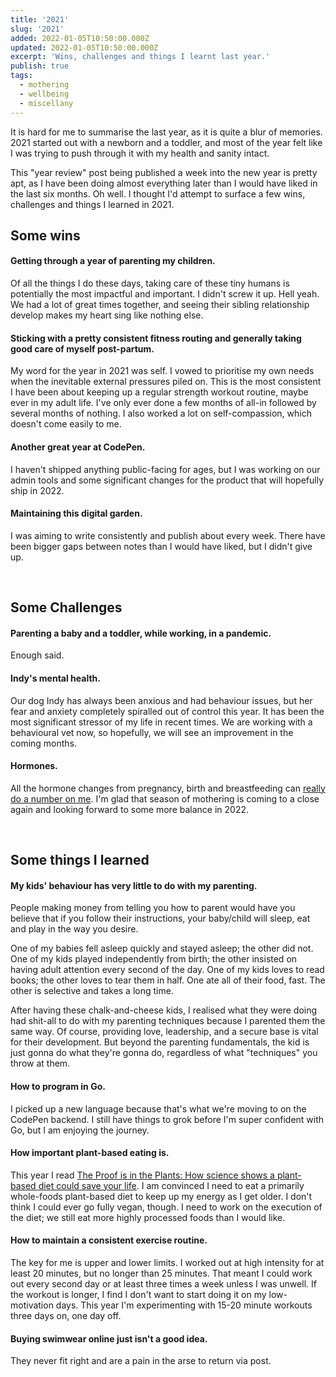 ```yaml
---
title: '2021'
slug: '2021'
added: 2022-01-05T10:50:00.000Z
updated: 2022-01-05T10:50:00.000Z
excerpt: 'Wins, challenges and things I learnt last year.'
publish: true
tags:
  - mothering
  - wellbeing
  - miscellany
---
```


It is hard for me to summarise the last year, as it is quite a blur of memories. 2021 started out with a newborn and a toddler, and most of the year felt like I was trying to push through it with my health and sanity intact.

This "year review" post being published a week into the new year is pretty apt, as I have been doing almost everything later than I would have liked in the last six months. Oh well. I thought I'd attempt to surface a few wins, challenges and things I learned in 2021.
<br/>

## Some wins

#### Getting through a year of parenting my children.
Of all the things I do these days, taking care of these tiny humans is potentially the most impactful and important. I didn't screw it up. Hell yeah. We had a lot of great times together, and seeing their sibling relationship develop makes my heart sing like nothing else.

#### Sticking with a pretty consistent fitness routing and generally taking good care of myself post-partum.
My word for the year in 2021 was self. I vowed to prioritise my own needs when the inevitable external pressures piled on. This is the most consistent I have been about keeping up a regular strength workout routine, maybe ever in my adult life. I've only ever done a few months of all-in followed by several months of nothing. I also worked a lot on self-compassion, which doesn't come easily to me.

#### Another great year at CodePen.
I haven't shipped anything public-facing for ages, but I was working on our admin tools and some significant changes for the product that will hopefully ship in 2022.

#### Maintaining this digital garden.
I was aiming to write consistently and publish about every week. There have been bigger gaps between notes than I would have liked, but I didn't give up.

<br/>

## Some Challenges

#### Parenting a baby and a toddler, while working, in a pandemic.
Enough said.

#### Indy's mental health.
Our dog Indy has always been anxious and had behaviour issues, but her fear and anxiety completely spiralled out of control this year. It has been the most significant stressor of my life in recent times. We are working with a behavioural vet now, so hopefully, we will see an improvement in the coming months.

#### Hormones.
All the hormone changes from pregnancy, birth and breastfeeding can [really do a number on me](/weaning-mental-health-and-productivity/). I'm glad that season of mothering is coming to a close again and looking forward to some more balance in 2022.

<br/>

## Some things I learned

#### My kids' behaviour has very little to do with my parenting.
People making money from telling you how to parent would have you believe that if you follow their instructions, your baby/child will sleep, eat and play in the way you desire.

One of my babies fell asleep quickly and stayed asleep; the other did not. One of my kids played independently from birth; the other insisted on having adult attention every second of the day. One of my kids loves to read books; the other loves to tear them in half. One ate all of their food, fast. The other is selective and takes a long time.

After having these chalk-and-cheese kids, I realised what they were doing had shit-all to do with my parenting techniques because I parented them the same way. Of course, providing love, leadership, and a secure base is vital for their development. But beyond the parenting fundamentals, the kid is just gonna do what they're gonna do, regardless of what "techniques" you throw at them.

#### How to program in Go.
I picked up a new language because that's what we're moving to on the CodePen backend. I still have things to grok before I'm super confident with Go, but I am enjoying the journey.

#### How important plant-based eating is.
This year I read [The Proof is in the Plants: How science shows a plant-based diet could save your life](https://plantproof.com/book/). I am convinced I need to eat a primarily whole-foods plant-based diet to keep up my energy as I get older. I don't think I could ever go fully vegan, though. I need to work on the execution of the diet; we still eat more highly processed foods than I would like.

#### How to maintain a consistent exercise routine.
The key for me is upper and lower limits. I worked out at high intensity for at least 20 minutes, but no longer than 25 minutes. That meant I could work out every second day or at least three times a week unless I was unwell. If the workout is longer, I find I don't want to start doing it on my low-motivation days. This year I'm experimenting with 15-20 minute workouts three days on, one day off.

#### Buying swimwear online just isn't a good idea.
They never fit right and are a pain in the arse to return via post.
